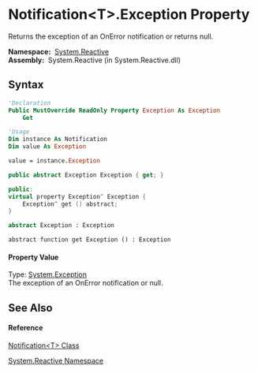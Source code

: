 # Notification\<T\>.Exception Property

Returns the exception of an OnError notification or returns null.

**Namespace:**  [System.Reactive](System.Reactive\System.Reactive.md)  
**Assembly:**  System.Reactive (in System.Reactive.dll)

## Syntax

```vb
'Declaration
Public MustOverride ReadOnly Property Exception As Exception
    Get
```

```vb
'Usage
Dim instance As Notification
Dim value As Exception

value = instance.Exception
```

```csharp
public abstract Exception Exception { get; }
```

```c++
public:
virtual property Exception^ Exception {
    Exception^ get () abstract;
}
```

```fsharp
abstract Exception : Exception
```

```jscript
abstract function get Exception () : Exception
```

#### Property Value

Type: [System.Exception](https://msdn.microsoft.com/en-us/library/c18k6c59)  
The exception of an OnError notification or null.

## See Also

#### Reference

[Notification\<T\> Class](Notification\Notification(T).md)

[System.Reactive Namespace](System.Reactive\System.Reactive.md)





